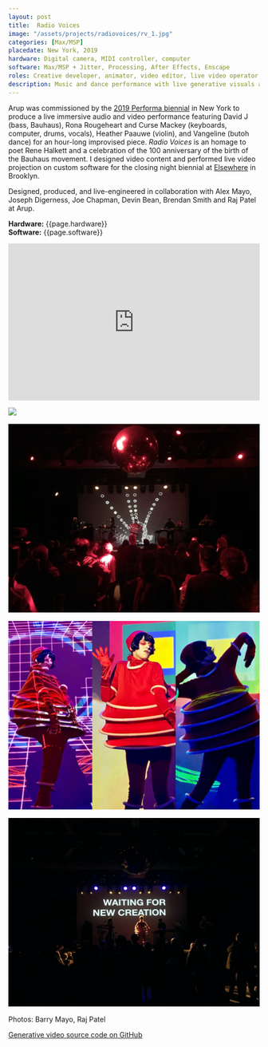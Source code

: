 ```yaml
---
layout: post
title:  Radio Voices
image: "/assets/projects/radiovoices/rv_1.jpg"
categories: [Max/MSP]
placedate: New York, 2019
hardware: Digital camera, MIDI controller, computer
software: Max/MSP + Jitter, Processing, After Effects, Enscape
roles: Creative developer, animator, video editor, live video operator, producer
description: Music and dance performance with live generative visuals and surround sound
---
```


<p>Arup was commissioned by the <a href="http://performa19.org/tickets/david-j">2019 Performa biennial</a> in New York to produce a live immersive audio and video performance featuring David J (bass, Bauhaus), Rona Rougeheart and Curse Mackey (keyboards, computer, drums, vocals), Heather Paauwe (violin), and Vangeline (butoh dance) for an hour-long improvised piece. <i>Radio Voices</i> is an homage to poet Rene Halkett and a celebration of the 100 anniversary of the birth of the Bauhaus movement. I designed video content and performed live video projection on custom software for the closing night biennial at <a href="https://www.elsewherebrooklyn.com/events/2019-11-24-david-j-of-bauhaus-and-comrades-perform-for-performa-19-grand-finale/">Elsewhere</a> in Brooklyn. </p>

<p>Designed, produced, and live-engineered in collaboration with Alex Mayo, Joseph Digerness, Joe Chapman, Devin Bean, Brendan Smith and Raj Patel at Arup.</p>

<p><b>Hardware:</b> {{page.hardware}}<br/>
<b>Software:</b> {{page.software}}</p>

<div class="video-container" style="padding:62.5% 0 0 0;position:relative;"><iframe src="https://player.vimeo.com/video/436611686?byline=0&portrait=0" style="position:absolute;top:0;left:0;width:100%;height:100%;" frameborder="0" allow="autoplay; fullscreen" allowfullscreen></iframe></div>

<p><img src="{{ page.image }}"></p>
<p><img src="/assets/projects/radiovoices/rv_2.jpg"></p>
<p><img src="/assets/projects/radiovoices/rv_4.jpg"></p>
<p><img src="/assets/projects/radiovoices/rv_3.jpg"></p>

<p class="inline-descr">Photos: Barry Mayo, Raj Patel</p>

<p><a href="https://github.com/leo-nerd/Radio-Voices-visuals">Generative video source code on GitHub</a>